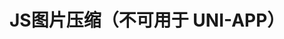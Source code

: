 # JS图片压缩（不可用于 UNI-APP）

<template>
  <demo :codeStr="str">
    
  </demo>
</template>

<script>
  export default {
    data() {
      return {
        filename:'new_${file.name}',
        str: `
          <script>
            export default {
              // 获取到的信息包含大小，类型....

              let filetab = document.getElementById('filedemo')
              filetab.onchange = function (e) {
                let file = e.target.files[0] // 获取到的图片信息
                let file_type = file.type // 图片的类型
                let file_name = file.name // 图片的名字
                let file_size = file.size // 图片的大小
              }

              // 将获取的图片转为 base64，返回一个空或者转换后的 Base64

              /**
              * @param {file} 需要压缩的图片文件
              * @return 图片的Base64
              */

              function ImageToBase64 (file) {
                return new Promise(resolve => {
                  if (!file) resolve(null) // 没有文件时直接返回
                  let fileReader = new FileReader()
                  fileReader.readAsDataURL(file)
                  fileReader.onload = function (e) {
                    // e 是 onLoad之后返回的参数信息，其中就有我们需要的Base64的信息
                    let imgBase64Info = e.target.result
                    resolve(imgBase64Info) // 返回获取到的Base64信息
                  }
                })
              }
              
              // 通过拿到的 Base64 的信息，我们通过创建 canvas 画布，进行画图，设置压缩级别后转出为 Base64，之后返回新的 Base64 信息

              /**
              * @param {base64} 获取BASE64的返回值
              * @return 新的Base64
              */

              function comperImage (base64, filetype, quality) {
                return new Promise(resolve => {
                  if (!base64) resolve() // 没有给信息直接返回
                  let image = new Image()
                  image.src = base64
                  image.onload = function (e) {
                    let info = e.path[0]
                    let sacle = info.width / info.height // 获取宽高比例
                    let canvas = document.createElement('canvas') // 创建画布
                    let ctx = canvas.getContext('2d')
                    canvas.width = info.width // 设置画布宽高
                    canvas.height = info.height
                    ctx.drawImage(image, 0, 0, canvas.width, canvas.height) // 将图片绘制在画板上
                    let newBase64 = canvas.toDataURL(filetype, quality) // 将画板内容转为图片并设置压缩比例
                    resolve(newBase64)
                  }
                })
                
                // 将新的 Base64 转为新的文件并且返回

                /*
                *  Base64转换为File
                * @param { string } 文件的url，此处为生成的新的Base64
                * @param { string } 要生成的文件名字
                * @return  File
                */
                function dataURLtoFile (dataurl, filename) {
                  return new Promise(resolve => {
                    var arr = dataurl.split(','),
                      mime = arr[0].match(/:(.*?);/)[1],
                      bstr = atob(arr[1]),
                      n = bstr.length,
                      u8arr = new Uint8Array(n)
                    while (n--) {
                      u8arr[n] = bstr.charCodeAt(n)
                    }
                    resolve(new File([u8arr], filename, { type: mime }))
                  })
                }

                // 当做完以上步骤之后，我们就可以拿到新的文件进行后续的操作。 放个案例

                /**
                *  压缩图片
                * @param { file } 需要压缩的文件
                * @return
                */
                
                async function comImg (file, quality, filename = '文件路径') {
                  // 将png格式文件转为JPEG输出，因为Png图片不能用这种方式进行压缩
                  let filetype = file.type === 'image/png' ? 'image/jpeg' : file.type
                  let base64 = await ImageToBase64(file) // 获取需要压缩图片的base64
                  let newBase64 = await comperImage(base64, filetype, quality) // 获取压缩后的base64
                  let newFile = await dataURLtoFile(newBase64, filename) // 生成新文件
                  let resultImg = new Image() // 创建Image标签
                  resultImg.src = URL.createObjectURL(newFile) // 创建img的src
                  document.body.appendChild(resultImg) //添加至页面
                }
              }
            }
          <\/script>
        `
      }
    }
  }
  </script>
